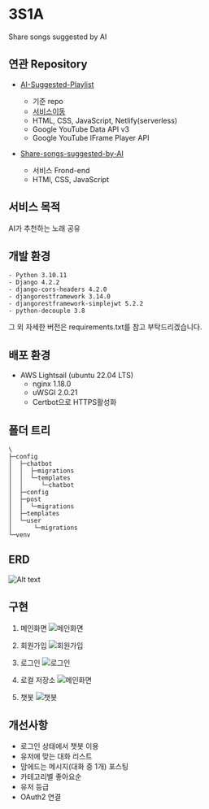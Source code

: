 # 3S1A
Share songs suggested by AI

## 연관 Repository
- [AI-Suggested-Playlist](https://github.com/AMinSC/AI-Suggested-Playlist)
    - 기준 repo
    - [서비스이동](https://majestic-salamander-540c1f.netlify.app)
    - HTML, CSS, JavaScript, Netlify(serverless)
    - Google YouTube Data API v3
    - Google YouTube IFrame Player API

- [Share-songs-suggested-by-AI](https://github.com/AMinSC/Share-songs-suggested-by-AI)
    - 서비스 Frond-end
    - HTMl, CSS, JavaScript

## 서비스 목적
AI가 추천하는 노래 공유

## 개발 환경
    - Python 3.10.11
    - Django 4.2.2
    - django-cors-headers 4.2.0
    - djangorestframework 3.14.0
    - djangorestframework-simplejwt 5.2.2
    - python-decouple 3.8

그 외 자세한 버전은 requirements.txt를 참고 부탁드리겠습니다.

## 배포 환경

- AWS Lightsail (ubuntu 22.04 LTS)
    - nginx 1.18.0
    - uWSGI 2.0.21
    - Certbot으로 HTTPS활성화

## 폴더 트리

```
\
├─config
│  ├─chatbot
│  │  ├─migrations
│  │  └─templates
│  │     └─chatbot
│  ├─config
│  ├─post
│  │  └─migrations
│  ├─templates
│  └─user
│      └─migrations
└─venv
```

## ERD
![Alt text](asset/image.png)

## 구현
1. 메인화면
    ![메인화면](asset/main.png)

2. 회원가입
    ![회원가입](asset/register.png)

1. 로그인
    ![로그인](asset/login.png)

1. 로컬 저장소
    ![메인화면](asset/local-storage.png)

1. 챗봇
    ![챗봇](asset/chatbot.png)

## 개선사항
- 로그인 상태에서 챗봇 이용
- 유저에 맞는 대화 리스트
- 맘에드는 메시지(대화 중 1개) 포스팅
- 카테고리별 좋아요순
- 유저 등급
- OAuth2 연결 
